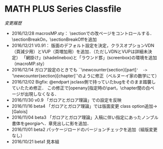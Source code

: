 # MATH PLUS Series Classfile

*変更履歴*

* 2016/12/28 macrosMP.sty： \sectionでの改ページをコントロールする．\sectionBreakOn，\sectionBreakOffを追加
* 2016/12/21 V0.91： 版面のデフォルト設定を決定，クラスオプションVDN（頁減少用）とVUP（頁増加用）を追加．（ただしVDNとVUPは詳細未決定）
「網掛け」(shadelinebox)と「ラウンド罫」(screenbox)の環境を追加（macroMP.sty）
* 2016/12/14
ガロア設定のときでも ``\newcounter{section}[part]`'  -> `'\newcounter{section}[chapter]`'のように修正（ベルヌーイ家の数学にて）
* 2016/12/02 Bigfix: \@endpart jsclass側で持っていたbugをそのまま踏襲していたため修正．
この修正で[openany]指定時の\part，\chapter間の白ページが出現しなくなる．
* 2016/11/30 v0.9  「ガロアとガロア理論」での設定を反映
* 2016/11/16 beta4 「ガロアとガロア理論」では版面変更 class option追加→ [Galois]
* 2016/11/04 beta3 「ガロアとガロア理論」入稿に伴い指定にあったノンブル書体をgeorgiaへ．章見出しに影を追加．
* 2016/11/01 beta2  パッケージロードのバージョンチェックを追加（組版変更なし）
* 2016/10/21 beta1  見本組
